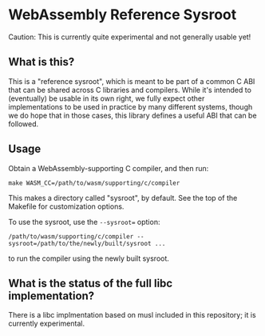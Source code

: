 # WebAssembly Reference Sysroot

Caution: This is currently quite experimental and not generally usable yet!

## What is this?

This is a "reference sysroot", which is meant to be part of a common C ABI
that can be shared across C libraries and compilers. While it's intended to
(eventually) be usable in its own right, we fully expect other
implementations to be used in practice by many different systems, though
we do hope that in those cases, this library defines a useful ABI that can
be followed.

## Usage

Obtain a WebAssembly-supporting C compiler, and then run:

```
make WASM_CC=/path/to/wasm/supporting/c/compiler
```

This makes a directory called "sysroot", by default. See the top of the Makefile
for customization options.

To use the sysroot, use the `--sysroot=` option:

```
/path/to/wasm/supporting/c/compiler --sysroot=/path/to/the/newly/built/sysroot ...
```

to run the compiler using the newly built sysroot.

## What is the status of the full libc implementation?

There is a libc implmentation based on musl included in this repository;
it is currently experimental.
